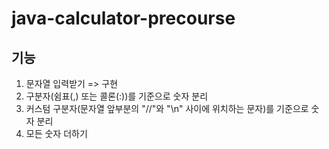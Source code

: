 # java-calculator-precourse

## 기능
1. 문자열 입력받기 => 구현
2. 구분자(쉼표(,) 또는 콜론(:))를 기준으로 숫자 분리
3. 커스텀 구분자(문자열 앞부분의 "//"와 "\n" 사이에 위치하는 문자)를 기준으로 숫자 분리
4. 모든 숫자 더하기
